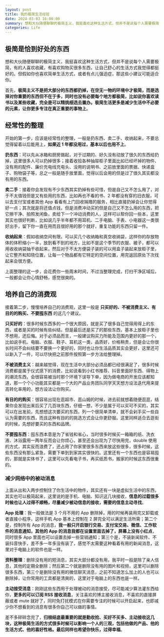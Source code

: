 ```yaml
---
layout: post
title: 我的极简生活经验
date: 2024-03-03 16:00:00
summary: 想和大伙随便聊聊的极简主义，我挺喜欢这种生活方式，但并不是说每个人需要极简，有的人喜欢收藏，有喜欢购物买很多东西，让自己舒心的生活方式我觉得都挺好的。但假如你也喜欢简单生活方式，或者有点儿强迫症，那这些小建议可能适合你。
categories: Life
---
```


## 极简是恰到好处的东西

想和大伙随便聊聊的极简主义，我挺喜欢这种生活方式，但并不是说每个人需要极简，有的人喜欢收藏，有喜欢购物买很多东西，让自己舒心的生活方式我觉得都挺好的。但假如你也喜欢简单生活方式，或者有点儿强迫症，那这些小建议可能适合你。

首先，**极简主义不是把大部分的东西都扔掉，在空无一物的环境中才极简，而是选择对你重要的东西但不在于多，同时也没有必要每个地方都极简，比如说你喜欢读书以及某些收藏，完全是可以精挑细选去置办。极简生活更多是减少生活中不必要的元素，让你更多专注在真正重要的事物上**。

## 经常性的整理

开始的第一步，应该是经常性的整理，一般是扔东西、卖二手、收纳起来，不要总觉得留着以后能用上，**如果近 1 年都没用过，基本以后也用不上**。

**扔东西**：可以先从冰箱和厨房做起，对于过期的、好久没有动放了很久的东西给扔掉，这里很多人可以扔掉很多；接着收拾各种抽屉柜子里面比如已经坏掉的物件、没有用的配件、廉价充电线充电头、没用的说明书、之前放里面的票据、快递盒子、购物袋子等，总之一般是随手放里面，觉得以后会用的但是过了很久其实都没有用的东西。

**卖二手**：接着你会发现有不少东西其实扔掉有些可惜，但是自己又不怎么用了，对于不太值钱但是又有些用的东西，比如再也不看的书、2 年都没有穿的旧衣服，可以去支付宝或者其他 App 看看有上门回收捐赠的服务，相比直接扔掉会让你觉得好一点；其次就是将还值点钱，但是消费冲动买的但是自己又不怎么用的东西，把它擦干净、拍照发闲鱼，卖给下一个冲动消费的人，这样可以帮你回一些本，这里其实也很好判断，比如说几乎半年都不用耳机、二手电脑、手表、小电器这一类很好出手，留下你一直在用而且很好用的那个就好，重复功能的东西只留一件。

**收纳起来**：假如收纳空间有限，可以买几个收纳箱和真空收纳袋，这样你的存放物体的体积缩小一半，放到看不到的地方，比如不是这个季节的衣服、被子，都可以用收收纳袋抽干收起来，然后对于不太方便袋子装的可以用盒子装起来放柜子里，让它整齐和知晓位置，让每一个物品都有它特定的空间位置，用完返回原处下次找起来会很方便。

上面整理的这一步，会花费你一些周末时间，不过当整理完成，打扫干净区域后，一般都会让你心情舒畅，感觉很爽的。

## 培养自己的消费观

接着第二步，慢慢培养自己的消费观，这里一般是 **只买好的、不被消费主义、有目的的购买、不要囤东西** 的这几个建议。

**只买好的**：很多时候东西多的一个很大原因，就是买了很多自己觉得用得上的东西，或者是买的时候有些纠结，但是最后还是买了的那些东西，基本上放柜子里也不想用，还后悔。对于必须品而言，一般建议购买力所能及范围内更好的那一个，比如说手机、电脑、衣服、鞋子、耳机这一类，品质好，价格稍贵，但是会让你很长时间不会纠结要不要换一个更好的，同时也让你生活品质其实会更好，这里还可以新入了一件，可以尽快把之前那件按照第一步方法给整理掉。

**不被消费主义**：越来越觉得，现在生活中大部分必须品都已经很满足了，很多时候消费都是属于仪式感下的消费，比如说看到小红书推荐、抖音里面好东西、得物上的潮流东西，会很容易被当时那个环境下误导下单，因为做电商的开发应该都知道，那一个个小功能其实都是一个大的产品业务团队同学天天想方设法迭代用来提高转化率用的，想方设法让你购买。

**有目的的购买**：很容易出现在逛超市、逛山姆的时候，进去前就想着随便逛逛，结果你会发现出来后买了几百块东西，仔细一想，不少是属于可以买可不买的，其实可以在出发前，先想想这次要买的东西，列一个很简单清单，就不会剁手买一些自认为需要的东西，而且这种有目的的挑选方式会让你更舒服。这里同样适合去逛街的时候，先想好要买的东西和品牌。

**不要囤东西**：囤东西本意是为了省钱和省心，当时很多时候买一箱箱的纸、洗衣液、沐浴露用一两年反而会让你烦心，甚至还会出现为了尽快用完，double 使用的方式，其实反而浪费了，还占用了你家里很多东西来放这些很多，很多时候，这些东西没有那么紧急，需要下单到到家其实很快的。这里还有一个东西也是容易囤的，那就是实体书了，这里可以先看电子书，再买纸质书，搬家的时候这东西很重的。

### 减少网络中的被动消息

上面从出和入两步控制住了你生活中的物件，其实还有一块是虚拟生活中的东西，其实也可以极简起来，这里说的是手机、电脑、知识这几块接收，**信息的过载很多时候也让人过得不顺畅，尽量减少被动信息的接收，需要的信息主动寻找**。

**App 处理**：我一般做法是 3 个月不用的 App 删除掉，用的时候再装用完又卸载或者直接小程序，这样手机 App 基本上控制在 2 屏完全可以满足生活所需；第二个是，控制所有 App 的消息，**我一般只开启银行交易、支付宝交易、微信、工作软件的消息通知，其他的 App 的消息我都在设置里面去掉了，屏幕上没有小红点**，同时很多 App 里面也可以设置去掉一些营销通知；第三个是，不装新闻软件、不装抖音快手，差不多一年多没有装了，感觉不太需要这种看着有用的新闻消息，这里对于电脑上的软件也是一样。

**资料整理**：删除没有用的短消息，其实大部分都没有用，我平时一般是除了亲人信息，其他的定期全删除；然后第二个就是删除没有用的图片和视频，这里可以删除很多东西，第三个是删除没有用的微信聊天消息，之前不知道怎么加上的人也可以删除掉，让你常用的工具都是清爽的，这里对于电脑上的东西也是一样。

**主动接受消息**：刚刚这些东西用于处理被动的消息接受，尽可能减少算法灌东西给你，**更多的可以订阅 RSS 接收消息**，关注喜欢的博主接收消息，不喜欢的直接屏蔽或者 mute 就好了，同时免打扰模式在你需要专注的时候可以开启起来，也即减少你不想看到的消息有很多你自己可以做的事情。

差不多碎碎念完了，**归根结底最重要的就是勤收拾、买好不买多、主动接收这几块，这种极简生活的方式很多时候可以影响一个人的三观，包括他做的产品、他的生活方式、他的喜好性格。最后同样也希望你快乐，过得幸福**。
